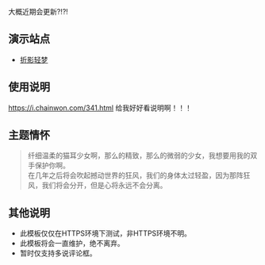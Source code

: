 大概近期会更新?!?!

演示站点
----
- [折影轻梦](https://i.chainwon.com/catui.html)

使用说明
----
<a href="https://i.chainwon.com/341.html"
   target="_blank" tooltip="https://i.chainwon.com/341.html">https://i.chainwon.com/341.html</a> 给我好好看说明啊！！！

主题情怀
----

> 纤细温柔的猫耳少女啊，那么的精致，那么的微弱的少女，我想要用我的双手保护你啊。<br/>
> 在几年之后将会吹起撼动世界的狂风，我们的身体太过轻盈，因为那阵狂风，我们将会分开，但是心将永远不会分离。

其他说明
----

 - 此模板仅仅在HTTPS环境下测试，非HTTPS环境不明。
 - 此模板将会一直维护，绝不离弃。
 - 暂时仅支持多说评论框。

